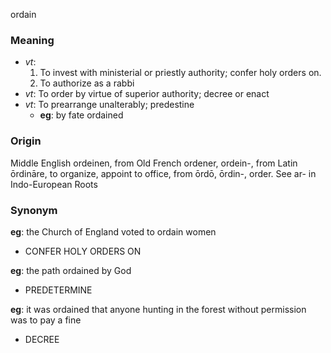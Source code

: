 ordain
### Meaning
+ _vt_:
   1. To invest with ministerial or priestly authority; confer holy orders on.
   2. To authorize as a rabbi
+ _vt_: To order by virtue of superior authority; decree or enact
+ _vt_: To prearrange unalterably; predestine
    + __eg__: by fate ordained

### Origin

Middle English ordeinen, from Old French ordener, ordein-, from Latin ōrdināre, to organize, appoint to office, from ōrdō, ōrdin-, order. See ar- in Indo-European Roots

### Synonym

__eg__: the Church of England voted to ordain women

+ CONFER HOLY ORDERS ON

__eg__: the path ordained by God

+ PREDETERMINE

__eg__: it was ordained that anyone hunting in the forest without permission was to pay a fine

+ DECREE


